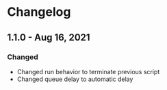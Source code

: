 # Changelog

## 1.1.0 - Aug 16, 2021

### Changed

- Changed run behavior to terminate previous script
- Changed queue delay to automatic delay
